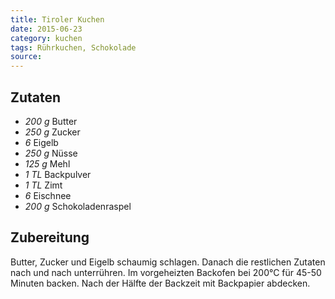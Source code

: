 ```yaml
---
title: Tiroler Kuchen
date: 2015-06-23
category: kuchen
tags: Rührkuchen, Schokolade
source: 
---
```


## Zutaten
- *200 g* Butter
- *250 g* Zucker
- *6* Eigelb
- *250 g* Nüsse
- *125 g* Mehl
- *1 TL* Backpulver
- *1 TL* Zimt
- *6* Eischnee
- *200 g* Schokoladenraspel

## Zubereitung
Butter, Zucker und Eigelb schaumig schlagen.
Danach die restlichen Zutaten nach und nach unterrühren.
Im vorgeheizten Backofen bei 200°C für 45-50 Minuten backen. Nach der Hälfte der Backzeit mit Backpapier abdecken.